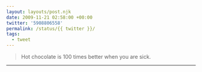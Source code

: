 ```yaml
---
layout: layouts/post.njk
date: 2009-11-21 02:58:00 +00:00
twitter: '5908806558'
permalink: /status/{{ twitter }}/
tags: 
  - tweet
---
```


> Hot chocolate is 100 times better when you are sick.

---

